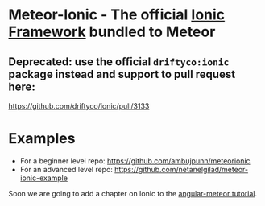 # Meteor-Ionic - The official [Ionic Framework](http://ionicframework.com/) bundled to Meteor

## Deprecated: use the official `driftyco:ionic` package instead and support to pull request here:

https://github.com/driftyco/ionic/pull/3133

# Examples

- For a beginner level repo: https://github.com/ambujpunn/meteorionic
- For an advanced level repo: https://github.com/netanelgilad/meteor-ionic-example

Soon we are going to add a chapter on Ionic to the [angular-meteor tutorial](http://angular-meteor.com/tutorial).
